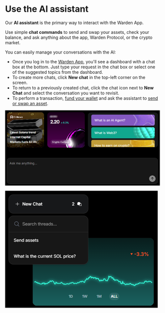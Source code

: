 ﻿---
sidebar_position: 3
---

# Use the AI assistant

Our **AI assistant** is the primary way to interact with the Warden App.

Use simple **chat commands** to send and swap your assets, check your balance, and ask anything about the app, Warden Protocol, or the crypto market.

You can easily manage your conversations with the AI:

- Once you log in to the [Warden App](https://app.wardenprotocol.org), you'll see a dashboard with a chat box at the bottom. Just type your request in the chat box or select one of the suggested topics from the dashboard.
- To create more chats, click **New chat** in the top-left corner on the screen.
- To return to a previously created chat, click the chat icon next to **New Chat** and select the conversation you want to revisit.
- To perform a transaction, [fund your wallet](manage-assets#deposit-assets) and ask the assistant to [send or swap an asset](manage-assets#send-or-swap-assets).

![Use the AI assistant in the Warden App](../../static/img/warden-app/use-the-ai-assistant-1.png)

![Manage AI chats the Warden App](../../static/img/warden-app/use-the-ai-assistant-2.png)
